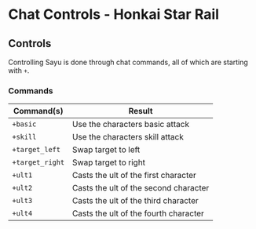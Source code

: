 # Chat Controls - Honkai Star Rail

## Controls

Controlling Sayu is done through chat commands,
all of which are starting with `+`.

### Commands

| Command(s)      | Result                                |
|-----------------|---------------------------------------|
| `+basic`        | Use the characters basic attack       |
| `+skill`        | Use the characters skill attack       |
| `+target_left`  | Swap target to left                   |
| `+target_right` | Swap target to right                  |
| `+ult1`         | Casts the ult of the first character  |
| `+ult2`         | Casts the ult of the second character |
| `+ult3`         | Casts the ult of the third character  |
| `+ult4`         | Casts the ult of the fourth character |
